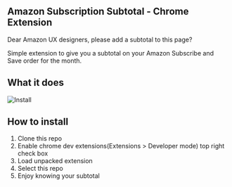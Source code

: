 Amazon Subscription Subtotal - Chrome Extension
------------------

Dear Amazon UX designers, please add a subtotal to this page?

Simple extension to give you a subtotal on your Amazon Subscribe and Save order for the month.

## What it does
![Install](install.png)


## How to install
1. Clone this repo
2. Enable chrome dev extensions(Extensions > Developer mode) top right check box
3. Load unpacked extension
4. Select this repo
5. Enjoy knowing your subtotal
